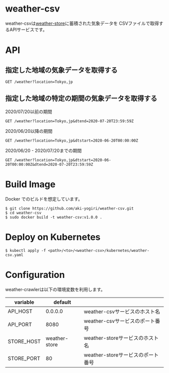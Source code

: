 # weather-csv

weather-csvは[weather-store](https://github.com/aki-yogiri/weather-store)に蓄積された気象データを
CSVファイルで取得するAPIサービスです。

# API

## 指定した地域の気象データを取得する

```
GET /weather?location=Tokyo,jp
```

## 指定した地域の特定の期間の気象データを取得する

2020/07/20以前の期間

```
GET /weather?location=Tokyo,jp&dtend=2020-07-20T23:59:59Z
```

2020/06/20以降の期間

```
GET /weather?location=Tokyo,jp&dtstart=2020-06-20T00:00:00Z
```


2020/06/20 - 2020/07/20までの期間

```
GET /weather?location=Tokyo,jp&dtstart=2020-06-20T00:00:00Z&dtend=2020-07-20T23:59:59Z
```

# Build Image

Docker でのビルドを想定しています。

```
$ git clone https://github.com/aki-yogiri/weather-csv.git
$ cd weather-csv
$ sudo docker build -t weather-csv:v1.0.0 .
```

# Deploy on Kubernetes

```
$ kubectl apply -f <path>/<to>/<weather-csv>/kubernetes/weather-csv.yaml
```


# Configuration

weather-crawlerは以下の環境変数を利用します。

| variable | default | |
|----------|---------|-|
| API_HOST | 0.0.0.0 | weather-csvサービスのホスト名 |
| API_PORT | 8080 | weather-csvサービスのポート番号 |
| STORE_HOST | weather-store | weather-storeサービスのホスト名 |
| STORE_PORT | 80 | weather-storeサービスのポート番号 |
